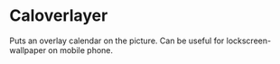 Caloverlayer
============

Puts an overlay calendar on the picture. Can be useful for lockscreen-wallpaper on mobile phone.